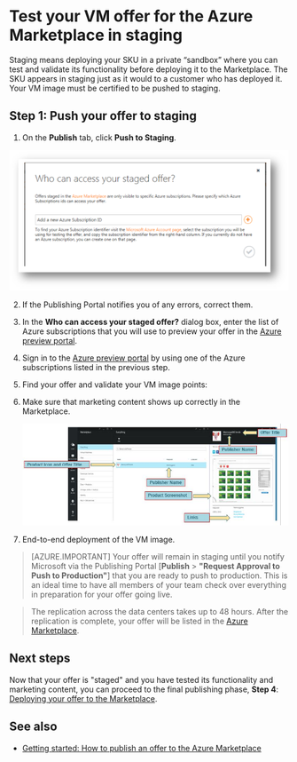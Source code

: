 <properties
   pageTitle="Test your VM offer for the Marketplace | Microsoft Azure"
   description="Understand how to test your VM image for the Azure Marketplace."
   services="marketplace-publishing"
   documentationCenter=""
   authors="HannibalSII"
   manager=""
   editor=""/>

<tags
   ms.service="marketplace"
   ms.devlang="na"
   ms.topic="article"
   ms.tgt_pltfrm="na"
   ms.workload="na"
   ms.date="10/09/2015"
   ms.author="hascipio" />

# Test your VM offer for the Azure Marketplace in staging

Staging means deploying your SKU in a private “sandbox” where you can test and validate its functionality before deploying it to the Marketplace. The SKU appears in staging just as it would to a customer who has deployed it. Your VM image must be certified to be pushed to staging.

## Step 1: Push your offer to staging

1. On the **Publish** tab, click **Push to Staging**.

  ![drawing](media/marketplace-publishing-vm-image-test-in-staging/vm-image-push-to-staging.png)

2. If the Publishing Portal notifies you of any errors, correct them.
3.  In the **Who can access your staged offer?** dialog box, enter the list of Azure subscriptions that you will use to preview your offer in the [Azure preview portal](https://portal.azure.com).
4. Sign in to the [Azure preview portal](http://portal.azure.com) by using one of the Azure subscriptions listed in the previous step.
5. Find your offer and validate your VM image points:
  1. Make sure that marketing content shows up correctly in the Marketplace.

      ![img-map-portal](media/marketplace-publishing-push-to-staging/pubportal-mapping-azure-portal.jpg)

  2. End-to-end deployment of the VM image.

> [AZURE.IMPORTANT] Your offer will remain in staging until you notify Microsoft via the Publishing Portal [**Publish** > **"Request Approval to Push to Production"**] that you are ready to push to production. This is an ideal time to have all members of your team check over everything in preparation for your offer going live.

> The replication across the data centers takes up to 48 hours. After the replication is complete, your offer will be listed in the [Azure Marketplace](http://azure.microsoft.com/marketplace).

## Next steps
Now that your offer is "staged" and you have tested its functionality and marketing content, you can proceed to the final publishing phase, **Step 4**: [Deploying your offer to the Marketplace](marketplace-publishing-push-to-production.md).

## See also
- [Getting started: How to publish an offer to the Azure Marketplace](marketplace-publishing-getting-started.md)

